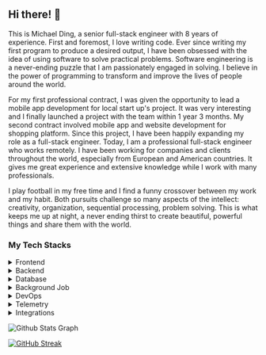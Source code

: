## Hi there! 👋

<!--
**perfectdeveloper53/perfectdeveloper53** is a ✨ _special_ ✨ repository because its `README.md` (this file) appears on your GitHub profile.

Here are some ideas to get you started:

- 🔭 I’m currently working on ...
- 🌱 I’m currently learning ...
- 👯 I’m looking to collaborate on ...
- 🤔 I’m looking for help with ...
- 💬 Ask me about ...
- 📫 How to reach me: ...
- 😄 Pronouns: ...
- ⚡ Fun fact: ...
-->

This is Michael Ding, a senior full-stack engineer with 8 years of experience.
First and foremost, I love writing code. Ever since writing my first program to produce a desired output, I have been obsessed with the idea of using software to solve practical problems. Software engineering is a never-ending puzzle that I am passionately engaged in solving. I believe in the power of programming to transform and improve the lives of people around the world.

For my first professional contract, I was given the opportunity to lead a mobile app development for local start up's project. It was very interesting and I finally launched a project with the team within 1 year 3 months. My second contract involved mobile app and website development for shopping platform. Since this project, I have been happily expanding my role as a full-stack engineer. Today, I am a professional full-stack engineer who works remotely. I have been working for companies and clients throughout the world, especially from European and American countries.
It gives me great experience and extensive knowledge while I work with many professionals.

I play football in my free time and I find a funny crossover between my work and my habit. Both pursuits challenge so many aspects of the intellect: creativity, organization, sequential processing, problem solving. This is what keeps me up at night, a never ending thirst to create beautiful, powerful things and share them with the world.

### My Tech Stacks

<details>
  <summary>Frontend</summary>
  <ul>
    <li>React</li>
    <li>Vue.js</li>
    <li>Next.js</li>
    <li>Nuxt.js</li>
    <li>Angular</li>
    <li>Tailwind CSS</li>
    <li>Contentful</li>
    <li>Webflow</li>
  </ul>
</details>

<details>
  <summary>Backend</summary>
  <ul>
    <li>Python</li>
    <li>PHP</li>
    <li>Ruby</li>
    <li>Rails</li>
    <li>Node.js</li>
    <li>ASP.NET</li>
  </ul>
</details>

<details>
  <summary>Database</summary>
  <ul>
    <li>Mysql</li>
    <li>Sqlite</li>
    <li>MongoDB</li>
    <li>PostgreSQL</li>
    <li>Microsoft SQL</li>
    <li>Amazon DynamoDB</li>
  </ul>
</details>

<details>
  <summary>Background Job</summary>
  <ul>
    <li>
      <a href="https://github.com/sidekiq">
        <img src="https://avatars.githubusercontent.com/u/124714131?s=20&v=4" /> Sidekiq
      </a>
    </li>
    <li>
      <a href="https://github.com/bensheldon/good_job">
        GoodJob
      </a>
    </li>
    <li>
      <a href="https://github.com/karafka/">
        <img src="https://avatars.githubusercontent.com/u/13313336?s=20&v=4" /> Karafka
      </a>
    </li>
  </ul>
</details>

<details>
  <summary>DevOps</summary>
  <ul>
    <li>
      <a href="https://github.com/heroku">
        <img src="https://avatars.githubusercontent.com/u/23211?s=20&v=4" /> Heroku
      </a>
    </li>
    <li>
      <a href="https://github.com/aws">
        <img src="https://avatars.githubusercontent.com/u/2232217?s=20&v=4" /> AWS
      </a>
    </li>
    <li>
      <a href="https://github.com/hashicorp/terraform">
        Terraform
      </a>
    </li>
    <li>
      <a href="https://github.com/docker">
        <img src="https://avatars.githubusercontent.com/u/5429470?s=20&v=4" /> Docker
      </a>
    </li>
    <li>
      <a href="https://github.com/kubernetes">
        <img src="https://avatars.githubusercontent.com/u/13629408?s=20&v=4" /> Kubernetes
      </a>
    </li>
  </ul>
</details>

<details>
  <summary>Telemetry</summary>
  <ul>
    <li>
      <a href="https://github.com/sentry">
        <img src="https://avatars.githubusercontent.com/u/1396951?s=20&v=4" /> Sentry
      </a>
    </li>
    <li>
      <a href="https://github.com/appsignal">
        <img src="https://avatars.githubusercontent.com/u/3984134?s=20&v=4" /> AppSignal
      </a>
    </li>
    <li>
      <a href="https://github.com/rollbar">
        <img src="https://avatars.githubusercontent.com/u/3219584?s=20&v=4" /> Rollbar
      </a>
    </li>
    <li>
      <a href="https://github.com/honeybadger-io">
        <img src="https://avatars.githubusercontent.com/u/1898541?s=20&v=4" /> Honeybadger
      </a>
    </li>
    <li>
      <a href="https://github.com/newrelic">
        <img src="https://avatars.githubusercontent.com/u/31739?s=20&v=4" /> NewRelic
      </a>
    </li>
    <li>
      <a href="https://github.com/datadog">
        <img src="https://avatars.githubusercontent.com/u/365230?s=20&v=4" /> DataDog
      </a>
    </li>
    <li>
      <a href="https://github.com/logdna">
        <img src="https://avatars.githubusercontent.com/u/17461937?s=20&v=4" /> LogDNA
      </a>
    </li>
    <li>
      <a href="https://github.com/fullstorydev">
        <img src="https://avatars.githubusercontent.com/u/33756472?s=20&v=4" /> FullStory
      </a>
    </li>
    <li>
      <a href="https://github.com/microsoft/clarity">
        <img src="https://avatars.githubusercontent.com/u/6154722?s=20&v=4" /> Microsoft Clarity
      </a>
    </li>
  </ul>
</details>

<details>
  <summary>Integrations</summary>
  <ul>
    <li>
      <a href="https://github.com/stripe">
        <img src="https://avatars.githubusercontent.com/u/856813?s=20&v=4" /> Stripe
      </a>
    </li>
    <li>
      <a href="https://github.com/chargebee">
        <img src="https://avatars.githubusercontent.com/u/539100?s=20&v=4" /> ChargeBee
      </a>
    </li>
    <li>
      <a href="https://github.com/facebook">
        <img src="https://avatars.githubusercontent.com/u/69631?s=20&v=4" /> Facebook
      </a>
    </li>
    <li>
      <a href="https://github.com/twitter">
        <img src="https://avatars.githubusercontent.com/u/50278?s=20&v=4" /> Twitter
      </a>
    </li>
    <li>
      <a href="https://github.com/googleanalytics">
        <img src="https://avatars.githubusercontent.com/u/4327788?s=20&v=4" /> Google Analytics
      </a>
    </li>
    <li>
      <a href="https://github.com/HubSpot">
        <img src="https://avatars.githubusercontent.com/u/326419?s=20&v=4" /> HubSpot
      </a>
    </li>
  </ul>
</details>

<!--
![Profile views](https://gpvc.arturio.dev/perfectdeveloper53)
![Profile views](https://komarev.com/ghpvc/?username=perfectdeveloper53)

[![GitHub stats](https://github-readme-stats.vercel.app/api?username=perfectdeveloper53)](https://github.com/anuraghazra/readme-components)
-->

![Github Stats Graph](https://github-profile-summary-cards.vercel.app/api/cards/profile-details?username=perfectdeveloper53&theme=radical&hide_border=true)

<!-- [![GitHub Streak](https://github-readme-streak-stats.herokuapp.com?user=perfectdeveloper53&mode=weekly)](https://git.io/streak-stats) --> 

[![GitHub Streak](https://github-readme-streak-stats-eight.vercel.app/?user=perfectdeveloper53&exclude_days=Sun,Sat)](https://git.io/streak-stats)
